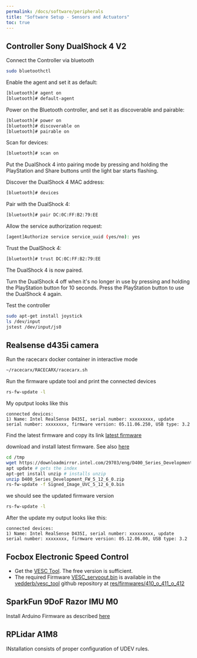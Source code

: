 ```yaml
---
permalink: /docs/software/peripherals
title: "Software Setup - Sensors and Actuators"
toc: true
---
```



## Controller Sony DualShock 4 V2
Connect the Controller via bluetooth

```bash
sudo bluetoothctl
```
Enable the agent and set it as default:

```bash
[bluetooth]# agent on
[bluetooth]# default-agent
```

Power on the Bluetooth controller, and set it as discoverable and pairable:

```bash
[bluetooth]# power on
[bluetooth]# discoverable on
[bluetooth]# pairable on
```

Scan for devices:

```bash
[bluetooth]# scan on
```

Put the DualShock 4 into pairing mode by pressing and holding the PlayStation and Share buttons until the light bar starts flashing.

Discover the DualShock 4 MAC address:

```bash
[bluetooth]# devices
```

Pair with the DualShock 4:

```bash
[bluetooth]# pair DC:0C:FF:B2:79:EE
```

Allow the service authorization request:

```bash
[agent]Authorize service service_uuid (yes/no): yes
```

Trust the DualShock 4:

```bash
[bluetooth]# trust DC:0C:FF:B2:79:EE
```

The DualShock 4 is now paired.

Turn the DualShock 4 off when it's no longer in use by pressing and holding the PlayStation button for 10 seconds. Press the PlayStation button to use the DualShock 4 again.



Test the controller

```bash
sudo apt-get install joystick
ls /dev/input 
jstest /dev/input/js0
```

## Realsense d435i camera
Run the racecarx docker container in interactive mode

```bash
~/racecarx/RACECARX/racecarx.sh
```

Run the firmware update tool and print the connected devices

```bash
rs-fw-update -l
```

My oputput looks like this

```
connected devices:
1) Name: Intel RealSense D435I, serial number: xxxxxxxxx, update serial number: xxxxxxxx, firmware version: 05.11.06.250, USB type: 3.2
```

Find the latest firmware and copy its link 
[latest firmware](https://downloadcenter.intel.com/download/29255/Latest-Firmware-for-Intel-RealSense-D400-Product-Family?product=128255)

download and install latest firmware. See also [here](https://dev.intelrealsense.com/docs/firmware-update-tool)

```bash
cd /tmp
wget https://downloadmirror.intel.com/29703/eng/D400_Series_Development_FW_5_12_6_0.zip
apt update # gets the index
apt-get install unzip # installs unzip
unzip D400_Series_Development_FW_5_12_6_0.zip
rs-fw-update -f Signed_Image_UVC_5_12_6_0.bin
```

we should see the updated firmware version

```bash
rs-fw-update -l
```

After the update my output looks like this:
```
connected devices:
1) Name: Intel RealSense D435I, serial number: xxxxxxxxx, update serial number: xxxxxxxx, firmware version: 05.12.06.00, USB type: 3.2
```



## Focbox Electronic Speed Control
* Get the [VESC Tool](https://vesc-project.com/vesc_tool). The free version is sufficient. 
* The required Firmware [VESC_servoout.bin](https://github.com/vedderb/vesc_tool/blob/master/res/firmwares/410_o_411_o_412/VESC_servoout.bin) is available in the [vedderb/vesc_tool](https://github.com/vedderb/vesc_tool) github repository at [res/firmwares/410_o_411_o_412](https://github.com/vedderb/vesc_tool/blob/master/res/firmwares/410_o_411_o_412/)

## SparkFun 9DoF Razor IMU M0
Install Arduino Firmware as described [here](https://github.com/MarkBroerkens/razor_imu_9dof)

## RPLidar A1M8
INstallation consists of proper configuration of UDEV rules.



